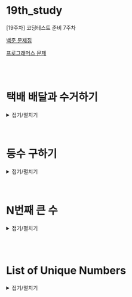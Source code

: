 # 19th_study
[19주차] 코딩테스트 준비 7주차

[백준 문제집](https://www.acmicpc.net/workbook/view/16000)

[프로그래머스 문제](https://school.programmers.co.kr/learn/courses/30/lessons/150369)

<br/><br/>

# 택배 배달과 수거하기

<details>
<summary>접기/펼치기</summary>
<div markdown="1">

## [동우](./%ED%83%9D%EB%B0%B0%20%EB%B0%B0%EB%8B%AC%EA%B3%BC%20%EC%88%98%EA%B1%B0%ED%95%98%EA%B8%B0/%EB%8F%99%EC%9A%B0.py)
```py
```

## [민웅](./%ED%83%9D%EB%B0%B0%20%EB%B0%B0%EB%8B%AC%EA%B3%BC%20%EC%88%98%EA%B1%B0%ED%95%98%EA%B8%B0/%EB%AF%BC%EC%9B%85.py)
```py
def solution(cap, n, deliveries, pickups):
    ans = 0
    d_cnt, p_cnt = 0, 0
    for i in range(n-1, -1, -1):
        if deliveries[i] or pickups[i]:
            d_cnt += deliveries[i]
            p_cnt += pickups[i]
            while d_cnt > 0 or p_cnt > 0:
                d_cnt -= cap
                p_cnt -= cap
                ans += 2*(i+1)
        else:
            continue
    return ans
# 테케 맞고 정답은 몇개 틀린코드
#def solution(cap, n, deliveries, pickups):
#     ans = 0
#     for i in range(n-1, -1, -1):
#         if deliveries[i] != 0:
#             idx = i
#             cap_size = cap
#             cap_size2 = cap
#             while idx != -1:
#                 if cap_size >= deliveries[idx]:
#                     cap_size -= deliveries[idx]
#                     deliveries[idx] = 0
#                 else:
#                     deliveries[idx] -= cap_size
# 
#                 if cap_size2 >= pickups[idx]:
#                     cap_size2 -= pickups[idx]
#                     pickups[idx] = 0
#                 else:
#                     pickups[idx] -= cap_size2
#                 idx -= 1
#             ans += 2*(i+1)
# 
#         elif pickups[i] != 0:
#             idx = i
#             cap_size = cap
#             cap_size2 = cap
#             while idx != -1:
#                 if cap_size >= deliveries[idx]:
#                     cap_size -= deliveries[idx]
#                     deliveries[idx] = 0
#                 else:
#                     deliveries[idx] -= cap_size
# 
#                 if cap_size2 >= pickups[idx]:
#                     cap_size2 -= pickups[idx]
#                     pickups[idx] = 0
#                 else:
#                     pickups[idx] -= cap_size2
#                 idx -= 1
#             ans += 2*(i+1)
# 
#     return ans

```

## [서희](./%ED%83%9D%EB%B0%B0%20%EB%B0%B0%EB%8B%AC%EA%B3%BC%20%EC%88%98%EA%B1%B0%ED%95%98%EA%B8%B0/%EC%84%9C%ED%9D%AC.py)
```py
```

## [성구](./%ED%83%9D%EB%B0%B0%20%EB%B0%B0%EB%8B%AC%EA%B3%BC%20%EC%88%98%EA%B1%B0%ED%95%98%EA%B8%B0/%EC%84%B1%EA%B5%AC.py)
```py
```

## [혜진](./%ED%83%9D%EB%B0%B0%20%EB%B0%B0%EB%8B%AC%EA%B3%BC%20%EC%88%98%EA%B1%B0%ED%95%98%EA%B8%B0/%ED%98%9C%EC%A7%84.py)
```py
```

</div>
</details>
<br/><br/>

# 등수 구하기

<details>
<summary>접기/펼치기</summary>
<div markdown="1">

## [동우](./%EB%93%B1%EC%88%98%20%EA%B5%AC%ED%95%98%EA%B8%B0/%EB%8F%99%EC%9A%B0.py)
```py
import sys
input = sys.stdin.readline

N, score, P = map(int, input().strip().split())

if N:
    scores = list(map(int, input().strip().split())) + [0]      # 랭킹 리스트보다 넘치는지 확인하기 위해서 0 추가!

    rank = 1
    for i in range(len(scores)):
        if i == P:                              # 랭킹 리스트에 올라갈 수 없으면 -1 출력
            rank = -1
        else:
            if scores[i] > score:               # 랭킹 매기기
                rank += 1
            elif scores[i] == score:
                pass
            else:                               # 작은 숫자 만나면 그만 돌아
                break
    print(rank)
else:
    print(1)
```

## [민웅](./%EB%93%B1%EC%88%98%20%EA%B5%AC%ED%95%98%EA%B8%B0/%EB%AF%BC%EC%9B%85.py)
```py
# 1205_등수구하기_check ranking
import sys
input = sys.stdin.readline

N, record, P = map(int, input().split())

if N > 0:
    score = sorted(list(map(int, input().split())), reverse=True)
else:
    score = []

# 정답 등수 출력을 위한 ans, 배열안에 이미 들어있는 기록수를 체크하기 위한 cnt
ans = 1
# 3 1 3
# 1 1 1 이런 케이스 처리하기 위해서 cnt 필요함
cnt = 1
for i in range(len(score)):
    if ans > P or cnt > P:
        ans = -1
        break
    elif ans == P or cnt == P:
        if score[i] >= record:
            ans = -1
            break
    if score[i] > record:
        ans += 1
        cnt += 1
    elif score[i] == record:
        cnt += 1
    else:
        break

print(ans)
```

## [서희](./%EB%93%B1%EC%88%98%20%EA%B5%AC%ED%95%98%EA%B8%B0/%EC%84%9C%ED%9D%AC.py)
```py
```

## [성구](./%EB%93%B1%EC%88%98%20%EA%B5%AC%ED%95%98%EA%B8%B0/%EC%84%B1%EA%B5%AC.py)
```py
```

## [혜진](./%EB%93%B1%EC%88%98%20%EA%B5%AC%ED%95%98%EA%B8%B0/%ED%98%9C%EC%A7%84.py)
```py
```

</div>
</details>
<br/><br/>


# N번째 큰 수

<details>
<summary>접기/펼치기</summary>
<div markdown="1">

## [동우](./N%EB%B2%88%EC%A7%B8%20%ED%81%B0%20%EC%88%98/%EB%8F%99%EC%9A%B0.py)
```py
import sys, heapq
input = sys.stdin.readline

N = int(input().strip())

heap = []                                   
for _ in range(N):
    arr = list(map(int, input().strip().split()))

    if not heap:                            # heap이 비어있다면 채워준다. 처음에만 해당
        for i in arr:
            heapq.heappush(heap, i)         # min_heap 구조로 heap 채워준다
    else:
        for i in arr:
            if i > heap[0]:                 # heap의 최소값(n번째로 큰 수)보다 새로운 값이 더 크면 
                heapq.heappush(heap, i)     # push해주고
                heapq.heappop(heap)         # 최솟값은 pop해준다

print(heap[0])
```

## [민웅](./N%EB%B2%88%EC%A7%B8%20%ED%81%B0%20%EC%88%98/%EB%AF%BC%EC%9B%85.py)
```py
# 2075_N번째 큰 수_Nth number
# 한 번에 맞았지만, 비효율적인것 같음.
import sys
import heapq
input = sys.stdin.readline

N = int(input())

numbers = sorted(list(map(int, input().split())), reverse=True)
for _ in range(N-1):
    lst = list(map(int, input().split()))
    for i in range(N):
        heapq.heappush(numbers, lst[i])
        heapq.heappop(numbers)

print(numbers[0])

```

## [서희](./N%EB%B2%88%EC%A7%B8%20%ED%81%B0%20%EC%88%98/%EC%84%9C%ED%9D%AC.py)
```py
```

## [성구](./N%EB%B2%88%EC%A7%B8%20%ED%81%B0%20%EC%88%98/%EC%84%B1%EA%B5%AC.py)
```py
```

## [혜진](./N%EB%B2%88%EC%A7%B8%20%ED%81%B0%20%EC%88%98/%ED%98%9C%EC%A7%84.py)
```py
```

</div>
</details>

<br/><br/>

# List of Unique Numbers

<details>
<summary>접기/펼치기</summary>
<div markdown="1">

## [동우](./List%20of%20Unique%20Numbers/%EB%8F%99%EC%9A%B0.py)
```py
# 2% 에서 시간초과 뜸 ㅠㅠ 
import sys
input = sys.stdin.readline

N = int(input())
arr = list(map(int, input().strip().split()))

s, cnt = 0, 0

while s != N:
    tmp = [0] * N
    for i in range(s, N):
        if arr[i] in tmp:
            break
        tmp[i] = arr[i]
        cnt += 1
    s += 1

print(cnt)
```

## [민웅](./List%20of%20Unique%20Numbers/%EB%AF%BC%EC%9B%85.py)
```py
# 13144_List of Unique Numbers
import sys
input = sys.stdin.readline

N = int(input())

sequence = list(map(int, input().split()))

dic = {}
i, j = 0, 0
ans = 0
while j != N:
    if sequence[j] not in dic.keys():
        dic[sequence[j]] = 1
        j += 1
    else:
        while sequence[i] != sequence[j]:
            ans += (j-i)
            if sequence[i] in dic.keys():
                dic.pop(sequence[i])
            i += 1
        j += 1
        i += 1
        ans += (j-i)

while i != N:
    ans += (j-i)
    i += 1
print(ans)
```

## [서희](./List%20of%20Unique%20Numbers/%EC%84%9C%ED%9D%AC.py)
```py
```

## [성구](./List%20of%20Unique%20Numbers/%EC%84%B1%EA%B5%AC.py)
```py
```

## [혜진](./List%20of%20Unique%20Numbers/%ED%98%9C%EC%A7%84.py)
```py
```

</div>
</details>
